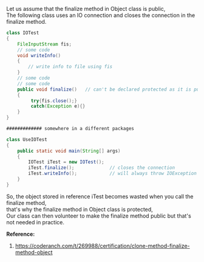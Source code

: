 
Let us assume that the finalize method in Object class is public,  
The following class uses an IO connection and closes the connection in the finalize method.  

```java
class IOTest
{
    FileInputStream fis;
    // some code
    void writeInfo()
    {
        // write info to file using fis
    }
    // some code
    // some code
    public void finalize()   // can't be declared protected as it is public in Object class
    {
         try{fis.close();}
         catch(Exception e){}
    }
}

############# somewhere in a different packages

class UseIOTest
{
    public static void main(String[] args)
    {
        IOTest iTest = new IOTest();
        iTest.finalize();             // closes the connection
        iTest.writeInfo();            // will always throw IOException as the connection has been closed
    }
}
```

So, the object stored in reference iTest becomes wasted when you call the finalize method,  
that's why the finalize method in Object class is protected,  
Our class can then volunteer to make the finalize method public but that's not needed in practice.  

**Reference:**  
1. https://coderanch.com/t/269988/certification/clone-method-finalize-method-object



